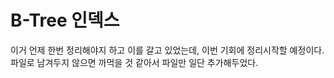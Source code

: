 # B-Tree 인덱스

이거 언제 한번 정리해야지 하고 이를 갈고 있었는데, 이번 기회에 정리시작할 예정이다. 파일로 남겨두지 않으면 까먹을 것 같아서 파일만 일단 추가해두었다.
